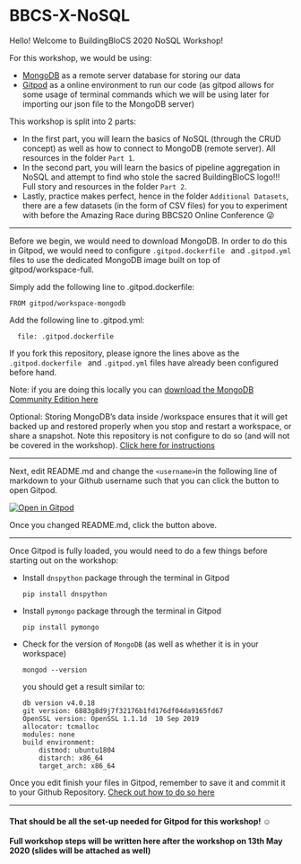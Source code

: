 # BBCS-X-NoSQL

Hello! Welcome to BuildingBloCS 2020 NoSQL Workshop!

For this workshop, we would be using:
- [MongoDB](https://www.mongodb.com) as a remote server database for storing our data
- [Gitpod](https://www.gitpod.io) as a online environment to run our code (as gitpod allows for some usage of terminal commands which we will be using later for importing our json file to the MongoDB server)

This workshop is split into 2 parts:
- In the first part, you will learn the basics of NoSQL (through the CRUD concept) as well as how to connect to MongoDB (remote server). All resources in the folder `Part 1`.
- In the second part, you will learn the basics of pipeline aggregation in NoSQL and attempt to find who stole the sacred BuildingBloCS logo!!! Full story and resources in the folder `Part 2`.
- Lastly, practice makes perfect, hence in the folder `Additional Datasets`, there are a few datasets (in the form of CSV files) for you to experiment with before the Amazing Race during BBCS20 Online Conference :stuck_out_tongue_winking_eye:

---

Before we begin, we would need to download MongoDB. In order to do this in Gitpod, we would need to configure  `.gitpod.dockerfile ` and `.gitpod.yml` files to use the dedicated MongoDB image built on top of gitpod/workspace-full.

Simply add the following line to .gitpod.dockerfile:

```
FROM gitpod/workspace-mongodb
```

Add the following line to .gitpod.yml:

```image:
  file: .gitpod.dockerfile
```
If you fork this repository, please ignore the lines above as the `.gitpod.dockerfile ` and `.gitpod.yml` files have already been configured before hand.

Note: if you are doing this locally you can [download the MongoDB Community Edition here](https://docs.mongodb.com/manual/administration/install-community/)

Optional: Storing MongoDB’s data inside /workspace ensures that it will get backed up and restored properly when you stop and restart a workspace, or share a snapshot. Note this repository is not configure to do so (and will not be covered in the workshop). [Click here for instructions](https://www.gitpod.io/blog/gitpodify/#running-init-scripts)


---

Next, edit README.md and change the `<username>`in the following line of markdown to your Github username such that you can click the button to open Gitpod.

[![Open in Gitpod](https://gitpod.io/button/open-in-gitpod.svg)](https://gitpod.io/#https://github.com/joelleoqiyi/BBCS-X-NoSQL)

Once you changed README.md, click the button above.

---

Once Gitpod is fully loaded, you would need to do a few things before starting out on the workshop:
- Install `dnspython` package through the terminal in Gitpod
  ```
  pip install dnspython
  ```
- Install `pymongo` package through the terminal in Gitpod
  ```
  pip install pymongo
  ```
- Check for the version of `MongoDB` (as well as whether it is in your workspace)
  ```
  mongod --version
  ```
  you should get a result similar to:
  ```
  db version v4.0.18
  git version: 6883g8d9j7f32176b1fd176df04da9165fd67
  OpenSSL version: OpenSSL 1.1.1d  10 Sep 2019
  allocator: tcmalloc
  modules: none
  build environment:
      distmod: ubuntu1804
      distarch: x86_64
      target_arch: x86_64
  ```

Once you edit finish your files in Gitpod, remember to save it and commit it to your Github Repository. [Check out how to do so here](https://www.gitpod.io/docs/git/)

---

#### That should be all the set-up needed for Gitpod for this workshop! :relaxed:

**Full workshop steps will be written here after the workshop on 13th May 2020 (slides will be attached as well)**
